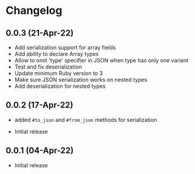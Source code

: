 # Changelog

## 0.0.3 (21-Apr-22)

* Add serialization support for array fields
* Add ability to declare Array types
* Allow to omit 'type' specifier in JSON when type has only one variant
* Test and fix deserialization
* Update minimum Ruby version to 3 
* Make sure JSON serialization works on nested types
* Add deserialization for nested types

## 0.0.2 (17-Apr-22)

* added `#to_json` and `#from_json` methods for serialization

* Initial release

## 0.0.1 (04-Apr-22)

* Initial release
